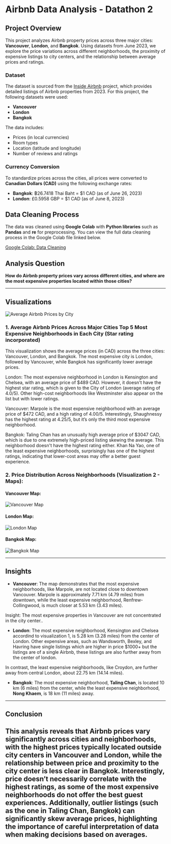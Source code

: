 # Airbnb Data Analysis - Datathon 2

## Project Overview

This project analyzes Airbnb property prices across three major cities: **Vancouver**, **London**, and **Bangkok**. Using datasets from June 2023, we explore the price variations across different neighborhoods, the proximity of expensive listings to city centers, and the relationship between average prices and ratings.

### Dataset
The dataset is sourced from the [Inside Airbnb](https://drive.google.com/drive/folders/10he8tIAXCZKb9MxdlYYtfKBbDHwqOful) project, which provides detailed listings of Airbnb properties from 2023. For this project, the following datasets were used:
- **Vancouver**
- **London**
- **Bangkok**

The data includes:
- Prices (in local currencies)
- Room types
- Location (latitude and longitude)
- Number of reviews and ratings

### Currency Conversion
To standardize prices across the cities, all prices were converted to **Canadian Dollars (CAD)** using the following exchange rates:
- **Bangkok**: ฿26.7418 Thai Baht = $1 CAD (as of June 26, 2023)
- **London**: £0.5958 GBP = $1 CAD (as of June 8, 2023)

## Data Cleaning Process
The data was cleaned using **Google Colab** with **Python libraries** such as **Pandas** and **re** for preprocessing. You can view the full data cleaning process in the Google Colab file linked below.

[Google Colab: Data Cleaning](https://github.com/OscarCampos98/Datathons-Visualization-and-Analytics/blob/main/DataCleaning_Datathon2.ipynb)

## Analysis Question
**How do Airbnb property prices vary across different cities, and where are the most expensive properties located within those cities?**

---

## Visualizations

![Average Airbnb Prices by City](https://raw.githubusercontent.com/OscarCampos98/Datathons-Visualization-and-Analytics/main/Visualization1_AVGprice.png)

### 1. Average Airbnb Prices Across Major Cities Top 5 Most Expensive Neighborhoods in Each City (Star rating incorporated)
This visualization shows the average prices (in CAD) across the three cities: Vancouver, London, and Bangkok. The most expensive city is London, followed by Vancouver, while Bangkok has significantly lower average prices.

London:
The most expensive neighborhood in London is Kensington and Chelsea, with an average price of $489 CAD. However, it doesn't have the highest star rating, which is given to the City of London (average rating of 4.0/5).
Other high-cost neighborhoods like Westminster also appear on the list but with lower ratings.

Vancouver:
Marpole is the most expensive neighborhood with an average price of $472 CAD, and a high rating of 4.00/5.
Interestingly, Shaughnessy has the highest rating at 4.25/5, but it’s only the third most expensive neighborhood.

Bangkok:
Taling Chan has an unusually high average price of $3047 CAD, which is due to one extremely high-priced listing skewing the average. This neighborhood doesn't have the highest rating either.
Khan Na Yao, one of the least expensive neighborhoods, surprisingly has one of the highest ratings, indicating that lower-cost areas may offer a better guest experience.


### 2. Price Distribution Across Neighborhoods (Visualization 2 - Maps):

#### Vancouver Map:
![Vancouver Map](https://raw.githubusercontent.com/OscarCampos98/Datathons-Visualization-and-Analytics/main/Visualization2_VanMap.png)

#### London Map:
![London Map](https://raw.githubusercontent.com/OscarCampos98/Datathons-Visualization-and-Analytics/main/Visualization2_LonMap.png)

#### Bangkok Map:
![Bangkok Map](https://raw.githubusercontent.com/OscarCampos98/Datathons-Visualization-and-Analytics/main/Visualization2_BangMap.png)

---

## Insights

- **Vancouver**: The map demonstrates that the most expensive neighborhoods, like Marpole, are not located close to downtown Vancouver. Marpole is approximately 7.71 km (4.79 miles) from downtown, while the least expensive neighborhood, Renfrew-Collingwood, is much closer at 5.53 km (3.43 miles).

Insight: The most expensive properties in Vancouver are not concentrated in the city center..

- **London**: The most expensive neighborhood, Kensington and Chelsea accordind to visualization 1, is 5.28 km (3.28 miles) from the center of London. Other expensive areas, such as Wandsworth, Bexley, and Havring have single listings which are higher in price $1000+ but the listings are of a single Airbnb, these listings are also further away from the center of london.
  
In contrast, the least expensive neighborhoods, like Croydon, are further away from central London, about 22.75 km (14.14 miles).

- **Bangkok**: The most expensive neighborhood, **Taling Chan**, is located 10 km (6 miles) from the center, while the least expensive neighborhood, **Nong Khaem**, is 18 km (11 miles) away.

---

## Conclusion
This analysis reveals that Airbnb prices vary significantly across cities and neighborhoods, with the highest prices typically located outside city centers in Vancouver and London, while the relationship between price and proximity to the city center is less clear in Bangkok. Interestingly, price doesn’t necessarily correlate with the highest ratings, as some of the most expensive neighborhoods do not offer the best guest experiences. Additionally, outlier listings (such as the one in Taling Chan, Bangkok) can significantly skew average prices, highlighting the importance of careful interpretation of data when making decisions based on averages.
---
